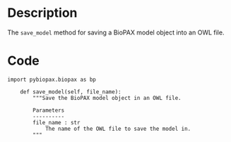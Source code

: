 # Description
The `save_model` method for saving a BioPAX model object into an OWL file.

# Code
```
import pybiopax.biopax as bp

    def save_model(self, file_name):
        """Save the BioPAX model object in an OWL file.

        Parameters
        ----------
        file_name : str
            The name of the OWL file to save the model in.
        """

```

